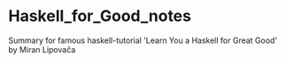 # Haskell_for_Good_notes
Summary for famous haskell-tutorial 'Learn You a Haskell for Great Good' by Miran Lipovača
